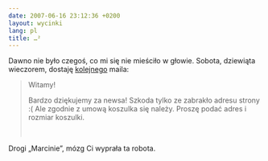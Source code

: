 ```yaml
---
date: 2007-06-16 23:12:36 +0200
layout: wycinki
lang: pl
title: …²
---
```


Dawno nie było czegoś, co mi się nie mieściło w głowie. Sobota, dziewiąta wieczorem, dostaję [kolejnego](/promocja-startupa '[…]') maila:

> Witamy!
>
> Bardzo dziękujemy za newsa! Szkoda tylko ze zabrakło adresu strony :( Ale zgodnie z umową koszulka się należy. Proszę podać adres i rozmiar koszulki.
>
>  

Drogi „Marcinie”, mózg Ci wyprała ta robota.

